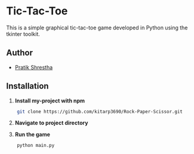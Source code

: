 
# Tic-Tac-Toe

This is a simple graphical tic-tac-toe game developed in Python using the tkinter toolkit.



## Author

- [Pratik Shrestha](https://github.com/kitarp3690)


## Installation

1) **Install my-project with npm**

```bash
    git clone https://github.com/kitarp3690/Rock-Paper-Scissor.git
```
2) **Navigate to project directory**

3) **Run the game**
```bash
    python main.py
```
    